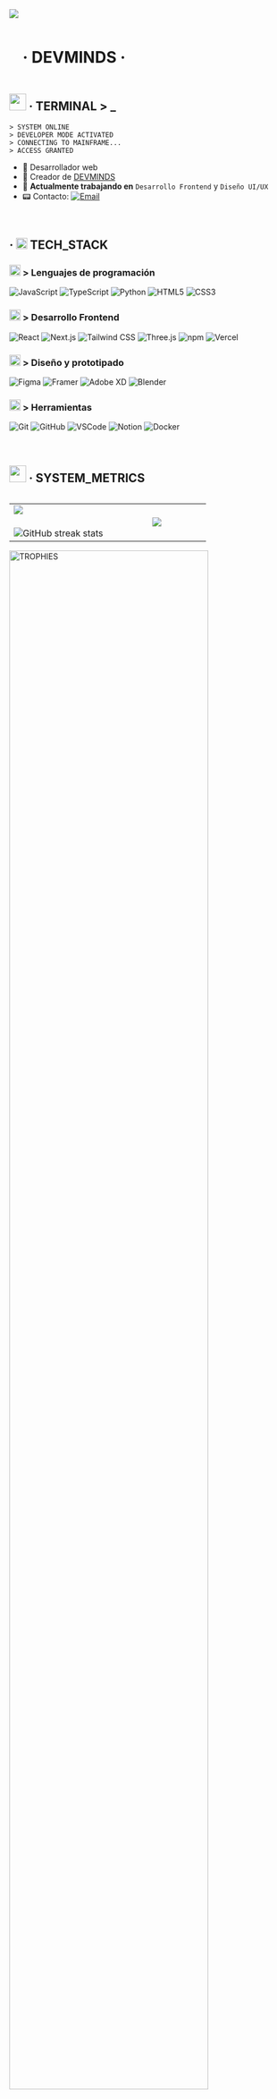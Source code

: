 <!--horizontal divider(gradiant)-->
<img src="https://user-images.githubusercontent.com/73097560/115834477-dbab4500-a447-11eb-908a-139a6edaec5c.gif">

<!--h1 without bottom border-->

<div id="user-content-toc">
  <ul align="left">
    <summary><h1 style="display: inline-block">· DEVMINDS · </h1></summary>
  </ul>
</div>


<!--About Me-->

## <picture><img src = "https://raw.githubusercontent.com/7oSkaaa/7oSkaaa/main/Images/about_me.gif" width = 30px></picture> · TERMINAL > _



```
> SYSTEM ONLINE
> DEVELOPER MODE ACTIVATED
> CONNECTING TO MAINFRAME...
> ACCESS GRANTED
```

- :satellite: Desarrollador web
- :electric_plug: Creador de [DEVMINDS](https://devminds-sooty.vercel.app)
- :floppy_disk: **Actualmente trabajando en** `Desarrollo Frontend` y `Diseño UI/UX`
- :pager: Contacto: [![Email](https://img.shields.io/badge/email-000000?style=flat-square&logo=gmail&logoColor=white)](mailto:tu-email@gmail.com)


<br>

## ·<picture> <img src = "https://github.com/7oSkaaa/7oSkaaa/blob/main/Images/Programming_Languages.gif?raw=true" width = 20px></picture> TECH_STACK

### <picture> <img src = "https://github.com/7oSkaaa/7oSkaaa/blob/main/Images/Programming_Languages.gif?raw=true" width = 20px></picture> > Lenguajes de programación

![JavaScript](https://img.shields.io/badge/JavaScript-000000?style=flat-square&logo=JavaScript&logoColor=white)
![TypeScript](https://img.shields.io/badge/TypeScript-000000?style=flat-square&logo=TypeScript&logoColor=white)
![Python](https://img.shields.io/badge/Python-000000?style=flat-square&logo=Python&logoColor=white)
![HTML5](https://img.shields.io/badge/HTML5-000000?style=flat-square&logo=HTML5&logoColor=white)
![CSS3](https://img.shields.io/badge/CSS3-000000?style=flat-square&logo=CSS3&logoColor=white)

### <picture> <img src = "https://github.com/7oSkaaa/7oSkaaa/blob/main/Images/Front_End.gif?raw=true" width = 20px></picture> > Desarrollo Frontend

![React](https://img.shields.io/badge/React-000000?style=flat-square&logo=React&logoColor=white)
![Next.js](https://img.shields.io/badge/Next.js-000000?style=flat-square&logo=Next.js&logoColor=white)
![Tailwind CSS](https://img.shields.io/badge/Tailwind_CSS-000000?style=flat-square&logo=TailwindCSS&logoColor=white)
![Three.js](https://img.shields.io/badge/Three.js-000000?style=flat-square&logo=Three.js&logoColor=white)
![npm](https://img.shields.io/badge/npm-000000?style=flat-square&logo=npm&logoColor=white)
![Vercel](https://img.shields.io/badge/Vercel-000000?style=flat-square&logo=Vercel&logoColor=white)

### <picture> <img src = "https://github.com/7oSkaaa/7oSkaaa/blob/main/Images/CP_PS.gif?raw=true" width = 20px></picture> > Diseño y prototipado

![Figma](https://img.shields.io/badge/Figma-000000?style=flat-square&logo=Figma&logoColor=white)
![Framer](https://img.shields.io/badge/Framer-000000?style=flat-square&logo=Framer&logoColor=white)
![Adobe XD](https://img.shields.io/badge/Adobe_XD-000000?style=flat-square&logo=AdobeXD&logoColor=white)
![Blender](https://img.shields.io/badge/Blender-000000?style=flat-square&logo=Blender&logoColor=white)

### <picture> <img src = "https://github.com/7oSkaaa/7oSkaaa/blob/main/Images/Software_Tools.gif?raw=true" width = 20px></picture> > Herramientas

![Git](https://img.shields.io/badge/Git-000000?style=flat-square&logo=Git&logoColor=white)
![GitHub](https://img.shields.io/badge/GitHub-000000?style=flat-square&logo=GitHub&logoColor=white)
![VSCode](https://img.shields.io/badge/VS_Code-000000?style=flat-square&logo=VisualStudioCode&logoColor=white)
![Notion](https://img.shields.io/badge/Notion-000000?style=flat-square&logo=Notion&logoColor=white)
![Docker](https://img.shields.io/badge/Docker-000000?style=flat-square&logo=Docker&logoColor=white)

<br>

## <picture> <img src = "https://github.com/7oSkaaa/7oSkaaa/blob/main/Images/Statistics.gif?raw=true" width = 30px></picture> · SYSTEM_METRICS

<!--- stats & Trophy (start) -->

<p align="left">
  <!--- stats (start) -->
<table align="left">
<tr border="none">
<td width="50%" align="center">
  <img align="left" src="https://github-readme-stats.vercel.app/api?username=Semoca001&theme=dark&show_icons=true&count_private=true&bg_color=000000&title_color=ffffff&text_color=ffffff&icon_color=ffffff&border_color=444444" />
  <br></br>
  <img title="· SYSTEM STATUS ·" alt="GitHub streak stats" src="https://github-readme-streak-stats.herokuapp.com/?user=Semoca001&theme=dark&background=000000&ring=ffffff&fire=ffffff&currStreakLabel=ffffff&currStreakNum=ffffff&sideNums=ffffff&sideLabels=ffffff&border=444444" /> 
</td>

<td width="50%" align="center">
  <img align="center" src="https://github-readme-stats.anuraghazra1.vercel.app/api/top-langs/?username=Semoca001&theme=dark&hide_border=false&no-bg=true&no-frame=true&langs_count=10&bg_color=000000&title_color=ffffff&text_color=ffffff&border_color=444444"/>
</td>
</tr>
</table>
<!--- stats (end) -->

<!--- trophy (start) -->
<div align=left>
  <a href="https://github.com/ryo-ma/github-profile-trophy">
      <img align="center" width=84% src="https://github-profile-trophy.vercel.app/?username=Semoca001&theme=darkhub&row=1&column=7&margin-h=15&margin-w=5&no-bg=true" alt="TROPHIES" />
  </a>
</div>
<!--- trophy (end) -->
</p>        
<!--- stats (end) -->

<br>

<!--profile visit count-->
<div align="center">
  <img src="https://user-images.githubusercontent.com/73097560/115834477-dbab4500-a447-11eb-908a-139a6edaec5c.gif">
  <br>
  <!-- Contador de visitas con estilo retrofuturista -->
  <div style="border: 1px solid #333; padding: 8px; display: inline-block; background-color: #000;">
    <code>VISITOR_COUNT: </code>
    <a href="#"><img src="https://visitcount.itsvg.in/api?id=Semoca001&label=·TERMINAL_ACCESS·&color=0&icon=5&pretty=false" /></a>
  </div>
</div>

<!--horizontal divider(gradiant)-->
<img src="https://user-images.githubusercontent.com/73097560/115834477-dbab4500-a447-11eb-908a-139a6edaec5c.gif">

```
> CONNECTION TERMINATED
> SYSTEM SHUTDOWN INITIATED
> GOODBYE
```

-----------
